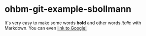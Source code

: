 # ohbm-git-example-sbollmann

It's very easy to make some words **bold** and other words *italic* with Markdown. You can even [link to Google!](http://google.com)
